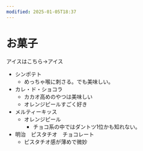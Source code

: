 ```yaml
---
modified: 2025-01-05T18:37
---
```

# お菓子

アイスはこちら→アイス

- シンポテト
    - めっちゃ喉に刺さる。でも美味しい。
- カレ・ド・ショコラ
    - カカオ高めのやつは美味しい
    - オレンジピールすごく好き
- メルティーキッス
    - オレンジピール
        - チョコ系の中ではダントツ1位かも知れない。
- 明治　ピスタチオ　チョコレート
    - ピスタチオ感が薄めで微妙